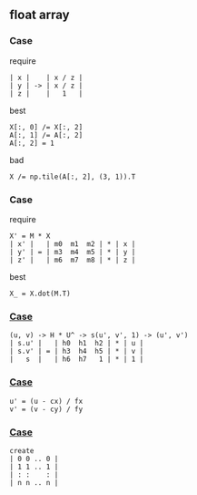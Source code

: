 ## float array

### Case

require

```
| x |    | x / z |
| y | -> | x / z |
| z |    |   1   |
```

best

```
X[:, 0] /= X[:, 2]
A[:, 1] /= A[:, 2]
A[:, 2] = 1
```

bad

```
X /= np.tile(A[:, 2], (3, 1)).T
```

### Case

require

```
X' = M * X
| x' |   | m0  m1  m2 | * | x |
| y' | = | m3  m4  m5 | * | y |
| z' |   | m6  m7  m8 | * | z |
```

best

```
X_ = X.dot(M.T)
```

### [Case](./source/test_230328_1.py)

```
(u, v) -> H * U^ -> s(u', v', 1) -> (u', v')
| s.u' |   | h0  h1  h2 | * | u |
| s.v' | = | h3  h4  h5 | * | v |
|   s  |   | h6  h7   1 | * | 1 |
```

### [Case](./source/test_230328_2.py)

```
u' = (u - cx) / fx
v' = (v - cy) / fy
```

### [Case](./source/test_230402_1.py)

```
create
| 0 0 .. 0 |
| 1 1 .. 1 |
| : :    : |
| n n .. n |
```